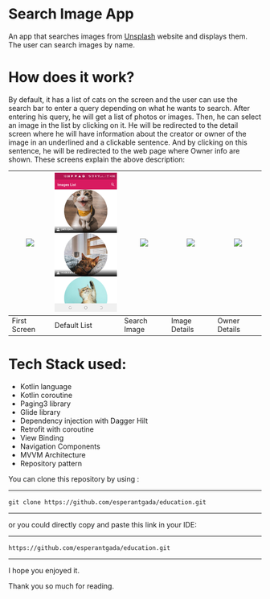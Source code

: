 Search Image App
===============

An app that searches images from [Unsplash](https://unsplash.com/) website and displays them.
The user can search images by name.


How does it work?
================
By default, it has a list of cats on the screen and the user can use the search bar to enter a query
depending on what he wants to search. After entering his query, he will get a list of photos or images.
Then, he can select an image in the list by clicking on it. He will be redirected to the detail screen
where he will have information about the creator or owner of the image in an underlined and a clickable sentence. And
by clicking on this sentence, he will be redirected to the web page where Owner info are shown.
These screens explain the above description:

<img src="s1.jpg" width="150" /> | <img src="captures/s2.jpg" width="150" /> | <img src="captures/s3.png" width="150" /> | <img src="captures/s4.png" width="150" /> | <img src="captures/s5.png" width="150" />
------------|--------------|--------------|---------------|---------------
First Screen| Default List | Search Image | Image Details | Owner Details 

Tech Stack used:
===============
* Kotlin language
* Kotlin coroutine
* Paging3 library 
* Glide library
* Dependency injection with Dagger Hilt
* Retrofit with coroutine
* View Binding
* Navigation Components
* MVVM Architecture
* Repository pattern

You can clone this repository by using :
***
    git clone https://github.com/esperantgada/education.git
***

or you could directly copy and paste this link in your IDE:
***
    https://github.com/esperantgada/education.git
***

I hope you enjoyed it.

Thank you so much for reading.




